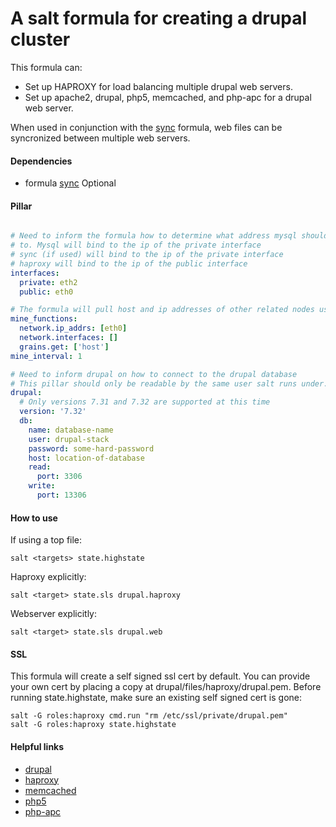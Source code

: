 # A salt formula for creating a drupal cluster

This formula can:
* Set up HAPROXY for load balancing multiple drupal web servers.
* Set up apache2, drupal, php5, memcached, and php-apc for a drupal web server.

When used in conjunction with the [sync](https://github.com/absalon-james/sync) formula, web files can be syncronized between multiple web servers.

#### Dependencies
* formula [sync](://github.com/rcbops/sync-formula) Optional

#### Pillar
```yaml

# Need to inform the formula how to determine what address mysql should bind
# to. Mysql will bind to the ip of the private interface
# sync (if used) will bind to the ip of the private interface
# haproxy will bind to the ip of the public interface
interfaces:
  private: eth2
  public: eth0

# The formula will pull host and ip addresses of other related nodes using the salt mine.
mine_functions:
  network.ip_addrs: [eth0]
  network.interfaces: []
  grains.get: ['host']
mine_interval: 1

# Need to inform drupal on how to connect to the drupal database
# This pillar should only be readable by the same user salt runs under.
drupal:
  # Only versions 7.31 and 7.32 are supported at this time
  version: '7.32'
  db:
    name: database-name
    user: drupal-stack
    password: some-hard-password
    host: location-of-database
    read:
      port: 3306
    write:
      port: 13306
```

#### How to use
If using a top file:
```shell
salt <targets> state.highstate
```

Haproxy explicitly:
```shell
salt <target> state.sls drupal.haproxy
```

Webserver explicitly:
```shell
salt <target> state.sls drupal.web
```

#### SSL
This formula will create a self signed ssl cert by default. You can provide
your own cert by placing a copy at drupal/files/haproxy/drupal.pem.
Before running state.highstate, make sure an existing self signed cert
is gone:

```shell
salt -G roles:haproxy cmd.run "rm /etc/ssl/private/drupal.pem"
salt -G roles:haproxy state.highstate
```

#### Helpful links
* [drupal](https://www.drupal.org/)
* [haproxy](http://www.haproxy.org/)
* [memcached](http://memcached.org/)
* [php5](http://php.net/)
* [php-apc](http://php.net/manual/en/book.apc.php)

